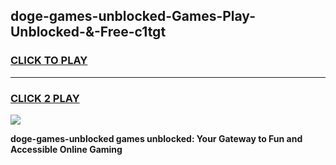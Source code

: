 
## doge-games-unblocked-Games-Play-Unblocked-&-Free-c1tgt
<h3>
<a href="https://premium76.site?title=doge-games-unblocked&ref=24A">CLICK TO PLAY</a></h3>
<hr>

<h3>
<a href="https://premium76.site?title=doge-games-unblocked&ref=24A">CLICK 2 PLAY</a>
  
</h3>

<a href="https://premium76.site?title=doge-games-unblocked&ref=24A"><img src="https://clearcache.store/games.png"></a>


**doge-games-unblocked games unblocked: Your Gateway to Fun and Accessible Online Gaming**
